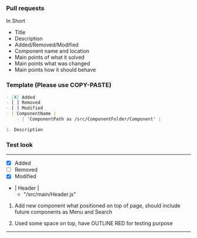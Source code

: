 ### Pull requests

In Short
- Title
- Description
 - Added/Removed/Modified
 - Component name and location
 - Main points of what it solved
 - Main points what was changed
 - Main points how it should behave

### Template (Please use COPY-PASTE)
```Markdown
- [X] Added
- [ ] Removed
- [ ] Modified
- | ComponentName |
    - | 'ComponentPath as /src/ComponentFolder/Component' |

1. Description
```

### Test look
----

- [X] Added
- [ ] Removed
- [x] Modified
- | Header |
    - "/src/main/Header.js" 


1. Add new component what positioned on top of page, should include future components as Menu and Search

2. Used some space on top, have OUTLINE RED for testing purpose

----
